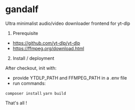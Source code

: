 # gandalf
Ultra minimalist audio/video downloader frontend for yt-dlp

1) Prerequisite

- https://github.com/yt-dlp/yt-dlp
- https://ffmpeg.org/download.html

2) Install / deployment

After checkout, init with:

- provide YTDLP_PATH and FFMPEG_PATH in a .env file
- run commands:

`composer install`
`yarn build`

That's all !

